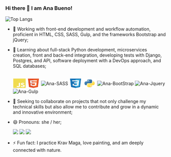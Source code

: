 ### Hi there 👋 I am Ana Bueno! 
![Top Langs](https://github-readme-stats.vercel.app/api/top-langs/?username=lyannabueno&layout=compact)

- 🔭 Working with front-end development and workflow automation, proficient in HTML, CSS, SASS, Gulp, and the frameworks Bootstrap and jQuery;

- 🌱 Learning about full-stack Python development, microservices creation, front and back-end integration, developing tests with Django, Postgres, and API, software deployment with a DevOps approach, and SQL databases;
  <div style="display: inline_block"><br>
  <img align="center" alt="Ana-Js" height="30" width="40" src="https://raw.githubusercontent.com/devicons/devicon/master/icons/javascript/javascript-plain.svg">
  <img align="center" alt="Ana-HTML" height="30" width="40" src="https://raw.githubusercontent.com/devicons/devicon/master/icons/html5/html5-original.svg">
  <img align="center" alt="Ana-SASS" height="30" width="40" src="https://cdn.jsdelivr.net/gh/devicons/devicon/icons/sass/sass-original.svg">
  <img align="center" alt="Ana-CSS" height="30" width="40" src="https://raw.githubusercontent.com/devicons/devicon/master/icons/css3/css3-original.svg">
  <img align="center" alt="Ana-Python" height="30" width="40" src="https://raw.githubusercontent.com/devicons/devicon/master/icons/python/python-original.svg">
  <img align="center" alt="Ana-BootStrap" height="30" width="40" src="https://cdn.jsdelivr.net/gh/devicons/devicon/icons/bootstrap/bootstrap-original.svg">
  <img align="center" alt="Ana-Jquery" height="30" width="40" src="https://cdn.jsdelivr.net/gh/devicons/devicon/icons/jquery/jquery-original.svg" />
          
  <img align="center" alt="Ana-Gulp" height="30" width="40" src="https://cdn.jsdelivr.net/gh/devicons/devicon/icons/gulp/gulp-plain.svg">
          
          
  </div>
  
- 👯 Seeking to collaborate on projects that not only challenge my technical skills but also allow me to contribute and grow in a dynamic and innovative environment;
  
- 😄 Pronouns: she / her;

  <div>
    <a href="mailto:anabuenogomes@hotmail.com" target="_blank"><img src="https://img.shields.io/badge/Microsoft_Outlook-0078D4?style=for-the-badge&logo=microsoft-outlook&logoColor=white" target="_blank"></a>
  <a href="https://www.instagram.com/lyannabueno/" target="_blank"><img src="https://img.shields.io/badge/-Instagram-%23E4405F?style=for-the-badge&logo=instagram&logoColor=white" target="_blank"></a>
  <a href="www.linkedin.com/in/anabuenogomes" target="_blank"><img src="https://img.shields.io/badge/-LinkedIn-%230077B5?style=for-the-badge&logo=linkedin&logoColor=white" target="_blank"></a> 
  
</div>

- ⚡ Fun fact:  I practice Krav Maga, love painting, and am deeply connected with nature.
